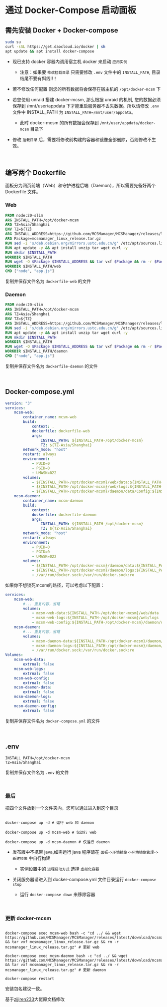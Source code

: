 # 通过 Docker-Compose 启动面板

## 需先安装 Docker + Docker-compose

```bash
sudo su
curl -sSL https://get.daocloud.io/docker | sh
apt update && apt install docker-compose
```

-   现已支持 docker 容器内调用宿主机 docker 来启动 `应用实例`

    -   注意：如果要 `修改挂载目录` 只需要修改 `.env` 文件中的 `INSTALL_PATH`, 目录结尾不要有斜线!!！

-   若不修改任何配置 则您的所有数据将会保存在宿主机的 `/opt/docker-mcsm` 下

-   若您使用 unraid 搭建 docker-mcsm, 那么根据 unraid 的机制, 您的数据必须保存到 /mnt/user/appdata 下才能重启服务器不丢失数据。所以请修改 `.env` 文件中 INSTALL_PATH 为 `INSTALL_PATH=/mnt/user/appdata`。

    -   此时 docker-mcsm 的所有数据会保存到 `/mnt/user/appdata/docker-mcsm` 目录下
    
-   修改 `挂载目录` 后，需要将修改前构建的容器和镜像全部删除，否则修改不生效。

<br />

## 编写两个 Dockerfile

面板分为网页前端（Web）和守护进程后端（Daemon），所以需要先备好两个 Dockerfile 文件。

### Web

```dockerfile
FROM node:20-slim
ARG INSTALL_PATH=/opt/docker-mcsm
ARG TZ=Asia/Shanghai
ENV TZ=${TZ}
ARG INSTALL_ADDRESS=https://github.com/MCSManager/MCSManager/releases/latest/download/mcsmanager_linux_release.tar.gz
ARG Package=mcsmanager_linux_release.tar.gz
RUN sed -i 's/deb.debian.org/mirrors.ustc.edu.cn/g' /etc/apt/sources.list.d/debian.sources
RUN apt update -y && apt install unzip tar wget curl -y
RUN mkdir $INSTALL_PATH
WORKDIR $INSTALL_PATH
RUN wget -O $Package $INSTALL_ADDRESS && tar vxf $Package && rm -r $Package && rm -r daemon
WORKDIR $INSTALL_PATH/web
CMD ["node", "app.js"]
```

复制并保存文件名为 `dockerfile-web` 的文件

### Daemon

```dockerfile
FROM node:20-slim
ARG INSTALL_PATH=/opt/docker-mcsm
ARG TZ=Asia/Shanghai
ENV TZ=${TZ}
ARG INSTALL_ADDRESS=https://github.com/MCSManager/MCSManager/releases/latest/download/mcsmanager_linux_release.tar.gz
RUN sed -i 's/deb.debian.org/mirrors.ustc.edu.cn/g' /etc/apt/sources.list.d/debian.sources
RUN apt update -y && apt install unzip tar wget curl -y
RUN mkdir $INSTALL_PATH
WORKDIR $INSTALL_PATH
RUN wget -O $Package $INSTALL_ADDRESS && tar vxf $Package && rm -r $Package && rm -r web
WORKDIR $INSTALL_PATH/daemon
CMD ["node", "app.js"]
```

复制并保存文件名为 `dockerfile-daemon` 的文件

<br />

## Docker-compose.yml

```yml
version: "3"
services:
    mcsm-web:
        container_name: mcsm-web
        build:
            context: .
            dockerfile: dockerfile-web
            args:
                INSTALL_PATH: ${INSTALL_PATH-/opt/docker-mcsm}
                TZ: ${TZ-Asia/Shanghai}
        network_mode: "host"
        restart: always
        environment:
            - PUID=0
            - PGID=0
            - UMASK=022
        volumes:
            - ${INSTALL_PATH-/opt/docker-mcsm}/web/data:${INSTALL_PATH-/opt/docker-mcsm}/web/data
            - ${INSTALL_PATH-/opt/docker-mcsm}/web/logs:${INSTALL_PATH-/opt/docker-mcsm}/web/logs
            - ${INSTALL_PATH-/opt/docker-mcsm}/daemon/data/Config:${INSTALL_PATH-/opt/docker-mcsm}/daemon/data/Config:ro
    mcsm-daemon:
        container_name: mcsm-daemon
        build:
            context: .
            dockerfile: dockerfile-daemon
            args:
                INSTALL_PATH: ${INSTALL_PATH-/opt/docker-mcsm}
                TZ: ${TZ-Asia/Shanghai}
        network_mode: "host"
        restart: always
        environment:
            - PUID=0
            - PGID=0
            - UMASK=022
        volumes:
            - ${INSTALL_PATH-/opt/docker-mcsm}/daemon/data:${INSTALL_PATH-/opt/docker-mcsm}/daemon/data
            - ${INSTALL_PATH-/opt/docker-mcsm}/daemon/logs:${INSTALL_PATH-/opt/docker-mcsm}/daemon/logs
            - /var/run/docker.sock:/var/run/docker.sock:ro
```
如果你不想锁死mcsm的路径，可以考虑以下配置：
```yml
services:
    mcsm-web:
        #... 重复内容，省略
        volumes:
            - mcsm-web-data:${INSTALL_PATH-/opt/docker-mcsm}/web/data
            - mcsm-web-logs:${INSTALL_PATH-/opt/docker-mcsm}/web/logs
            - mcsm-web-config:${INSTALL_PATH-/opt/docker-mcsm}/daemon/data/Config:ro
    mcsm-daemon:
        #... 重复内容，省略
        volumes:
            - mcsm-daemon-data:${INSTALL_PATH-/opt/docker-mcsm}/daemon/data
            - mcsm-daemon-logs:${INSTALL_PATH-/opt/docker-mcsm}/daemon/logs
            - /var/run/docker.sock:/var/run/docker.sock:ro
Volumes:
    mcsm-web-data:
        extrnal: false
    mcsm-web-logs:
        extrnal: false
    mcsm-web-config:
        extrnal: false
    mcsm-daemon-data:
        extrnal: false
    mcsm-daemon-logs:
        extrnal: false
    mcsm-daemon-config:
        extrnal: false
```
复制并保存文件名为 `docker-compose.yml` 的文件

<br />

## .env

```.env
INSTALL_PATH=/opt/docker-mcsm
TZ=Asia/Shanghai
```

复制并保存文件名为 `.env` 的文件

<br />

### 最后

把四个文件放到一个文件夹内，您可以通过进入到这个目录

```shell

docker-compose up -d # 运行 web 和 daemon

docker-compose up -d mcsm-web # 仅运行 web

docker-compose up -d mcsm-daemon # 仅运行 daemon

```

-   发布版中不携带 java,如需运行 java 程序请在 `面板->环境镜像->环境镜像管理->新建镜像` 中自行构建

    -   实例设置中的 `进程启动方式` 选择 `虚拟化容器`

-   关闭服务器请进入到 docker-compose.yml 文件目录运行 `docker-compose stop`

    -   运行 `docker-compose down` 来移除容器

<br />

### 更新 docker-mcsm

```

docker-compose exec mcsm-web bash -c "cd ../ && wget https://github.com/MCSManager/MCSManager/releases/latest/download/mcsmanager_linux_release.tar.gz && tar vxf mcsmanager_linux_release.tar.gz && rm -r mcsmanager_linux_release.tar.gz" # 更新 web

docker-compose exec mcsm-daemon bash -c "cd ../ && wget https://github.com/MCSManager/MCSManager/releases/latest/download/mcsmanager_linux_release.tar.gz && tar vxf mcsmanager_linux_release.tar.gz && rm -r mcsmanager_linux_release.tar.gz" # 更新 daemon

docker-compose restart

```

安装包名建议一致。

基于[zijiren233](https://github.com/zijiren233/docker-mcsm)大佬原文档修改
